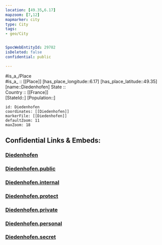 ```yaml
---
location: [49.35,6.17] 
mapzoom: [7,12] 
mapmarker: city 
type: City
tags:
- geo/City


SpocWebEntityId: 29782
isDeleted: false
confidential: public

---
```

#is_a_/Place  
#is_a_ :: [[Place]] 
[has_place_longitude::6.17] 
[has_place_latitude::49.35] 
[name::Diedenhofen] 
State ::  
Country :: [[France]]  
[StateId::] 
[Population::] 



```leaflet
id: Diedenhofen
coordinates: [[Diedenhofen]] 
markerFile: [[Diedenhofen]] 
defaultZoom: 11 
maxZoom: 18
```


## Confidential Links & Embeds: 

### [Diedenhofen](/_Standards/Earth/Continent/Europe/Europe~West/France/regions~France/Grand_Est/departments~Grand_Est/Moselle/communes~Moselle/Thionville-Est/cities~Thionville-Est/Diedenhofen.md) 

### [Diedenhofen.public](/_public/Earth/Continent/Europe/Europe~West/France/regions~France/Grand_Est/departments~Grand_Est/Moselle/communes~Moselle/Thionville-Est/cities~Thionville-Est/Diedenhofen.public.md) 

### [Diedenhofen.internal](/_internal/Earth/Continent/Europe/Europe~West/France/regions~France/Grand_Est/departments~Grand_Est/Moselle/communes~Moselle/Thionville-Est/cities~Thionville-Est/Diedenhofen.internal.md) 

### [Diedenhofen.protect](/_protect/Earth/Continent/Europe/Europe~West/France/regions~France/Grand_Est/departments~Grand_Est/Moselle/communes~Moselle/Thionville-Est/cities~Thionville-Est/Diedenhofen.protect.md) 

### [Diedenhofen.private](/_private/Earth/Continent/Europe/Europe~West/France/regions~France/Grand_Est/departments~Grand_Est/Moselle/communes~Moselle/Thionville-Est/cities~Thionville-Est/Diedenhofen.private.md) 

### [Diedenhofen.personal](/_personal/Earth/Continent/Europe/Europe~West/France/regions~France/Grand_Est/departments~Grand_Est/Moselle/communes~Moselle/Thionville-Est/cities~Thionville-Est/Diedenhofen.personal.md) 

### [Diedenhofen.secret](/_secret/Earth/Continent/Europe/Europe~West/France/regions~France/Grand_Est/departments~Grand_Est/Moselle/communes~Moselle/Thionville-Est/cities~Thionville-Est/Diedenhofen.secret.md)

